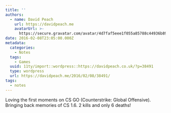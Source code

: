 ```yaml
---
title: ''
authors:
  - name: David Peach
    url: https://davidpeach.me
    avatarUrl: >-
      https://secure.gravatar.com/avatar/4d7faf5eee1f055a85788c44936b8995eaab6dfb004e7854ec747ccb272e91ee?s=96&d=mm&r=g
date: 2016-02-08T23:05:00.000Z
metadata:
  categories:
    - Notes
  tags:
    - Games
  uuid: 11ty/import::wordpress::https://davidpeach.co.uk/?p=38491
  type: wordpress
  url: https://davidpeach.me/2016/02/08/38491/
tags:
  - notes
---
```

Loving the first moments on CS GO (Counterstrike: Global Offensive). Bringing back memories of CS 1.6. 2 kills and only 6 deaths!